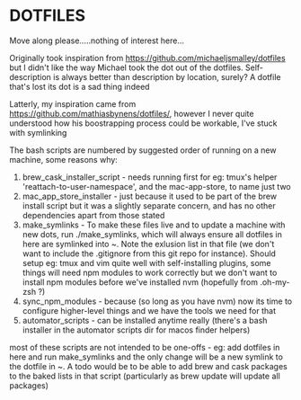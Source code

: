 DOTFILES
========

Move along please.....nothing of interest here...

Originally took inspiration from https://github.com/michaeljsmalley/dotfiles but I didn't like the way Michael took the dot out of the dotfiles. Self-description is always better than description by location, surely? A dotfile that's lost its dot is a sad thing indeed

Latterly, my inspiration came from https://github.com/mathiasbynens/dotfiles/, however I never quite understood how his boostrapping process could be workable, I've stuck with symlinking

The bash scripts are numbered by suggested order of running on a new machine, some reasons why:
1) brew_cask_installer_script - needs running first for eg: tmux's helper 'reattach-to-user-namespace', and the mac-app-store, to name just two
2) mac_app_store_installer - just because it used to be part of the brew install script but it was a slightly separate concern, and has no other dependencies apart from those stated
3) make_symlinks - To make these files live and to update a machine with new dots, run ./make_symlinks, which will always ensure all dotfiles in here are symlinked into ~. Note the exlusion list in that file (we don't want to include the .gitignore from this git repo for instance). Should setup eg: tmux and vim quite well with self-installing plugins, some things will need npm modules to work correctly but we don't want to install npm modules before we've installed nvm (hopefully from .oh-my-zsh ?)
4) sync_npm_modules - because (so long as you have nvm) now its time to configure higher-level things and we have the tools we need for that
5) automator_scripts - can be installed anytime really (there's a bash installer in the automator scripts dir for macos finder helpers)

most of these scripts are not intended to be one-offs - eg: add dotfiles in here and run make_symlinks and the only change will be a new symlink to the dotfile in ~. A todo would be to be able to add brew and cask packages to the baked lists in that script (particularly as brew update will update all packages)
